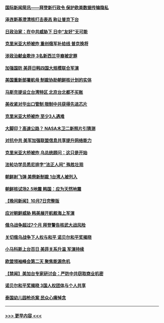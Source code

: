 #### [国际新闻简讯——拜登新行政令 保护欧美数据传输隐私](../pages/prog202/a103547046.md?t=10090750) 
#### [泽连斯基澄清核打击表态 称让普京下台](../pages/prog202/a103547039.md?t=10090750) 
#### [日政治家：在中共威胁下 日中“友好”无可能](../pages/prog202/a103547052.md?t=10090750) 
#### [克里米亚大桥被炸 重创俄军补给线 普京换将](../pages/prog202/a103547050.md?t=10090750) 
#### [涉政治献金欺诈 3名新西兰华裔被定罪](../pages/prog202/a103547007.md?t=10090750) 
#### [加强国防 美菲日韩四国大规模联合军演](../pages/prog202/a103546978.md?t=10090750) 
#### [美国重新部署航母 制裁协助朝鲜核计划的实体](../pages/prog202/a103546969.md?t=10090750) 
#### [马斯克提设立台湾特区 北京台北都不买账](../pages/prog202/a103546906.md?t=10090750) 
#### [美收紧对华出口管制 限制中共获得先进芯片](../pages/prog202/a103546848.md?t=10090750) 
#### [克里米亚大桥被炸 至少3人遇难](../pages/prog202/a103546850.md?t=10090750) 
#### [大脚印？高速公路？ NASA木卫二新照片引猜测](../pages/prog202/a103546783.md?t=10090750) 
#### [对抗中共 美军加强联盟信息共享提升网络能力](../pages/prog202/a103546777.md?t=10090750) 
#### [克里米亚大桥被炸 乌总统顾问：这只是开始](../pages/prog202/a103546760.md?t=10090750) 
#### [法轮功学员悉尼排字“法正人间” 殊胜壮观](../pages/prog202/a103546756.md?t=10090750) 
#### [朝鲜射飞弹 美祭新制裁 1台湾人被列入](../pages/prog202/a103546683.md?t=10090750) 
#### [朝鲜核试场2.5地震 韩国：应为天然地震](../pages/prog202/a103546668.md?t=10090750) 
#### [【晚间新闻】10月7日完整版](../pages/prog202/a103546491.md?t=10090750) 
#### [应对朝鲜威胁 韩美展开航舰海上军演](../pages/prog202/a103546512.md?t=10090750) 
#### [俄乌战争超过7个月 拜登警告核武大战风险](../pages/prog202/a103546523.md?t=10090750) 
#### [关切俄乌战争下人权与和平 诺贝尔和平奖揭晓](../pages/prog202/a103546525.md?t=10090750) 
#### [小马科斯上台百日 美菲关系升温 军演持续](../pages/prog202/a103546414.md?t=10090750) 
#### [欧盟领袖峰会第二天 聚焦能源危机](../pages/prog202/a103546402.md?t=10090750) 
#### [【禁闻】美加台专家研讨会：严防中共窃取商业机密](../pages/prog202/a103546197.md?t=10090750) 
#### [诺贝尔和平奖揭晓 3国人权团体与个人共享](../pages/prog202/a103546163.md?t=10090750) 
#### [泰国幼儿园枪杀案 民众心痛悼念](../pages/prog202/a103546172.md?t=10090750) 

----
#### [ >>> 更早内容 <<< ](../indexes/prog202-earlier.md)
